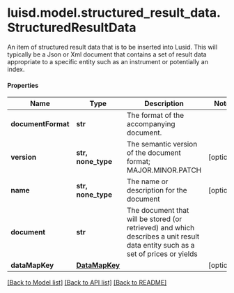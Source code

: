 # luisd.model.structured_result_data.StructuredResultData

An item of structured result data that is to be inserted into Lusid. This will typically be a Json or Xml document that  contains a set of result data appropriate to a specific entity such as an instrument or potentially an index.

#### Properties
Name | Type | Description | Notes
------------ | ------------- | ------------- | -------------
**documentFormat** | **str** | The format of the accompanying document. | 
**version** | **str, none_type** | The semantic version of the document format; MAJOR.MINOR.PATCH | [optional] 
**name** | **str, none_type** | The name or description for the document | [optional] 
**document** | **str** | The document that will be stored (or retrieved) and which describes a unit result data entity such as a set of prices or yields | 
**dataMapKey** | [**DataMapKey**](DataMapKey.md) |  | [optional] 

[[Back to Model list]](../../README.md#documentation-for-models) [[Back to API list]](../../README.md#documentation-for-api-endpoints) [[Back to README]](../../README.md)

